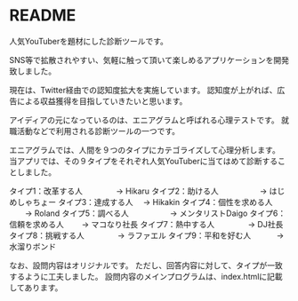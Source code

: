 # README

人気YouTuberを題材にした診断ツールです。

SNS等で拡散されやすい、気軽に触って頂いて楽しめるアプリケーションを開発致しました。

現在は、Twitter経由での認知度拡大を実施しています。
認知度が上がれば、広告による収益獲得を目指していきたいと思います。

アイディアの元になっているのは、エニアグラムと呼ばれる心理テストです。
就職活動などで利用される診断ツールの一つです。

エニアグラムでは、人間を９つのタイプにカテゴライズして心理分析します。
当アプリでは、その９タイプをそれぞれ人気YouTuberに当てはめて診断することしました。

タイプ1：改革する人	　　　　→ Hikaru
タイプ2：助ける人	　　　　　→ はじめしゃちょー
タイプ3：達成する人      　→ Hikakin
タイプ4：個性を求める人	　　→ Roland
タイプ5：調べる人	　　　　　→ メンタリストDaigo
タイプ6：信頼を求める人 　　→ マコなり社長
タイプ7：熱中する人	　　　　→ DJ社長
タイプ8：挑戦する人	　　　　→ ラファエル
タイプ9：平和を好む人　　　 → 水溜りボンド

なお、設問内容はオリジナルです。
ただし、回答内容に対して、タイプが一致するように工夫しました。
設問内容のメインプログラムは、index.htmlに記載してあります。